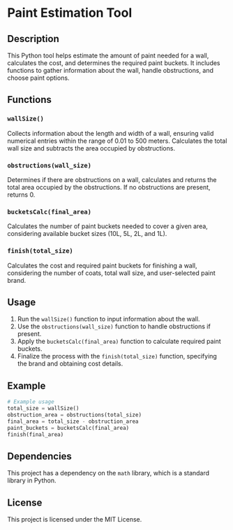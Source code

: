 # Paint Estimation Tool

## Description

This Python tool helps estimate the amount of paint needed for a wall, calculates the cost, and determines the required paint buckets. It includes functions to gather information about the wall, handle obstructions, and choose paint options.

## Functions

### `wallSize()`

Collects information about the length and width of a wall, ensuring valid numerical entries within the range of 0.01 to 500 meters. Calculates the total wall size and subtracts the area occupied by obstructions.

### `obstructions(wall_size)`

Determines if there are obstructions on a wall, calculates and returns the total area occupied by the obstructions. If no obstructions are present, returns 0.

### `bucketsCalc(final_area)`

Calculates the number of paint buckets needed to cover a given area, considering available bucket sizes (10L, 5L, 2L, and 1L).

### `finish(total_size)`

Calculates the cost and required paint buckets for finishing a wall, considering the number of coats, total wall size, and user-selected paint brand.

## Usage

1. Run the `wallSize()` function to input information about the wall.
2. Use the `obstructions(wall_size)` function to handle obstructions if present.
3. Apply the `bucketsCalc(final_area)` function to calculate required paint buckets.
4. Finalize the process with the `finish(total_size)` function, specifying the brand and obtaining cost details.

## Example

```python
# Example usage
total_size = wallSize()
obstruction_area = obstructions(total_size)
final_area = total_size - obstruction_area
paint_buckets = bucketsCalc(final_area)
finish(final_area)
```

## Dependencies

This project has a dependency on the `math` library, which is a standard library in Python.

## License

This project is licensed under the MIT License.
